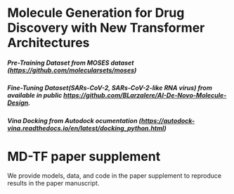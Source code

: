 # Molecule Generation for Drug Discovery with New Transformer Architectures




##### Pre-Training Dataset from MOSES dataset (https://github.com/molecularsets/moses)

##### Fine-Tuning Dataset(SARs-CoV-2, SARs-CoV-2-like RNA virus) from available in public https://github.com/BLarzalere/AI-De-Novo-Molecule-Design.

##### Vina Docking from Autodock ocumentation (https://autodock-vina.readthedocs.io/en/latest/docking_python.html)




# MD-TF paper supplement
We provide models, data, and code in the paper supplement to reproduce results in the paper manuscript.
